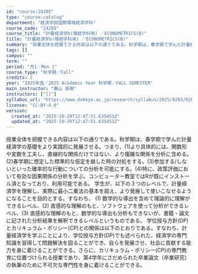 ```yaml
---
id: "course:24205"
type: "course-catalog"
department: "経済学部国際環境経済学科"
course_code: "24205"
course_title: "計量経済学b(環経学科用) ／ECONOMETRICS(B)"
title: "計量経済学b(環経学科用) ／ECONOMETRICS(B)"
summary: "授業全体を把握できる内容は以下の通りである。秋学期は、春学期で学んだ計量経済学の基礎をより実践的に発展させる。つまり、(1)より具体的には、関数形や変数を工夫し、直線的な関係だけではない、より複雑な関係を分析に含める。(2)春学期に想定した…"
tags: []
campus: ""
term: ""
period: "月1／Mon 1"
course_type: "秋学期／Fall"
credits: 2
year: "2025年度／2025 Academic Year 秋学期／FALL SEMESTER"
main_instructor: "藤山 英樹"
instructors: ["[]"]
syllabus_url: "https://www.dokkyo.ac.jp/research/syllabus/2025/0203/0203_24205_ja_JP.html"
license: "CC-BY-4.0"
version:
  created_at: "2025-10-29T12:47:51.635451Z"
  updated_at: "2025-10-29T12:47:51.635451Z"
---
```

授業全体を把握できる内容は以下の通りである。秋学期は、春学期で学んだ計量経済学の基礎をより実践的に発展させる。つまり、(1)より具体的には、関数形や変数を工夫し、直線的な関係だけではない、より複雑な関係を分析に含める。(2)春学期に想定した標準的な仮定を崩した時の対処をする。(3)参加する/しないといった確率的な行動についての分析を可能にする。(4)特に、政策評価において有効な因果関係の分析を学ぶ。コンピューター教室ではRが既にインストール済となっており、利用可能である。 学生が、以下の３つのレベルで、計量経済学を理解し、実際に最小二乗法の基本を超え、より発展して使いこなせるようになることを目的とする。すなわち、 (1) 数学的な導出を含めて理論的に理解ができるレベル、(2) 直感的な理解のもと、ソフトウェアを使って分析ができるレベル、(3) 直感的な理解のもと、数学的な導出も分析もできないが、書籍・論文に記された分析結果を解釈できるレベルというものである。 学位授与方針(DP)とカリキュラム・ポリシー(CP)との関係は以下のとおりである。すなわち、計量経済学を学ぶことにより、学位授与方針(DP)でも述べられた、経済学の専門知識を習得して問題解決を図ることができ、自らを発展させ、社会に貢献する能力を身に着けることができる。さらに、カリキュラム・ポリシー(CP)の専門教育に位置づけられる授業であり、第4学年にさだめられた卒業論文（卒業研究）の執筆のために不可欠な専門性を身に着けることができる。
